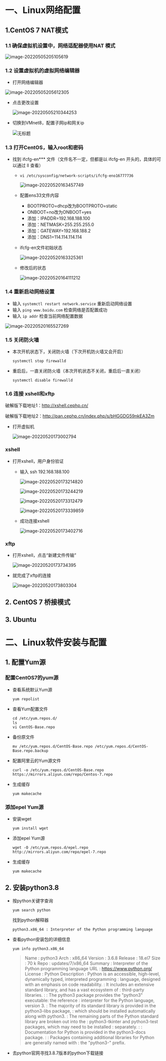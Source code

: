 # 一、Linux网络配置

## 1.CentOS 7 NAT模式

### 1.1 确保虚拟机设置中，网络适配器使用NAT 模式

![image-20220505205105619](Linux配置.assets/image-20220505205105619.png)



### 1.2 设置虚拟机的虚拟网络编辑器

- 打开网络编辑器

![image-20220505205612305](Linux配置.assets/image-20220505205612305.png)

- 点击更改设置

  ![image-20220505210344253](Linux配置.assets/image-20220505210344253.png)

- 切换到VMnet8，配置子网ip和网关ip

  ![无标题](Linux配置.assets/无标题.png)

  

### 1.3 打开CentOS，输入root和密码

- 找到  ifcfg-en*** 文件（文件名不一定，但都是以  ifcfg-en  开头的，具体的可以通过  ll  查看）

  - `vi /etc/sysconfig/network-scripts/ifcfg-eno16777736`

    ![image-20220520163457749](Linux配置.assets/image-20220520163457749.png)

  - 配置ens33文件内容

    - BOOTPROTO=dhcp改为BOOTPROTO=static
    - ONBOOT=no改为ONBOOT=yes
    - 添加：IPADDR=192.168.188.100
    - 添加：NETMASK=255.255.255.0
    - 添加：GATEWAY=192.168.188.2
    - 添加：DNS1=114.114.114.114

  - ifcfg-en文件初始状态

    ![image-20220520163325361](Linux配置.assets/image-20220520163325361.png)

  - 修改后的状态

    ![image-20220520164111212](Linux配置.assets/image-20220520164111212.png)



### 1.4 重新启动网络设置

- 输入 `systemctl restart network.service` 重新启动网络设置
- 输入 `ping www.baidu.com` 检查网络是否配置成功
- 输入 `ip addr` 检查当前网络配置数据

![image-20220520165527269](Linux配置.assets/image-20220520165527269.png)



### 1.5 关闭防火墙

- 本次开机状态下，关闭防火墙（下次开机防火墙又会开启）

  `systemctl stop firewalld`

- 重启后，一直关闭防火墙（本次开机状态不关闭，重启后一直关闭）

  `systemctl disable firewalld`

### 1.6 连接 xshell和xftp

破解版下载地址1：http://xshell.cephp.cn/

破解版下载地址2：http://pan.cephp.cn/index.php/s/bHGGDG59nkEA3Zm

- 打开虚拟机

  ![image-20220520173002794](Linux配置.assets/image-20220520173002794.png)



### xshell

- 打开xshell，用户身份验证

  - 输入 ssh 192.168.188.100

    ![image-20220520173214820](Linux配置.assets/image-20220520173214820.png)

    ![image-20220520173244219](Linux配置.assets/image-20220520173244219.png)

    ![image-20220520173312479](Linux配置.assets/image-20220520173312479.png)

    ![image-20220520173339859](Linux配置.assets/image-20220520173339859.png)

    

    

  - 成功连接xshell

    ![image-20220520173402716](Linux配置.assets/image-20220520173402716.png)



### xftp

- 打开xshell，点击“新建文件传输”

  ![image-20220520173734395](Linux配置.assets/image-20220520173734395.png)

- 就完成了xftp的连接

  ![image-20220520173803304](Linux配置.assets/image-20220520173803304.png)

## 2. CentOS 7 桥接模式





## 3. Ubuntu



# 二、Linux软件安装与配置

## 1. 配置Yum源

### 配置CentOS7的yum源

- 查看系统默认Yum源

  ```
  yum repolist
  ```

- 查看Yum配置文件

  ```
  cd /etc/yum.repos.d/
  ls
  vi CentOS-Base.repo
  ```

- 备份原文件

  ```
  mv /etc/yum.repos.d/CentOS-Base.repo /etc/yum.repos.d/CentOS-Base.repo.backup
  ```

- 配置阿里云的Yum源文件

  ```
  curl -o /etc/yum.repos.d/CentOS-Base.repo https://mirrors.aliyun.com/repo/Centos-7.repo
  ```

- 生成缓存

  ```
  yum makecache
  ```

### 添加epel Yum源

- 安装wget

  ```
  yum install wget
  ```

- 添加epel Yum源

  ```
  wget -O /etc/yum.repos.d/epel.repo http://mirrors.aliyun.com/repo/epel-7.repo
  ```

- 生成缓存

  ```
  yum makecache
  ```





## 2. 安装python3.8

- 按python关键字查询

  ```
  yum search python
  ```

  找到python解释器

  `python3.x86_64 : Interpreter of the Python programming language`

- 查看python安装包的详细信息

  ```
  yum info python3.x86_64
  ```

  > Name        : python3
  > Arch        : x86_64
  > Version     : 3.6.8
  > Release     : 18.el7
  > Size        : 70 k
  > Repo        : updates/7/x86_64
  > Summary     : Interpreter of the Python programming language
  > URL         : https://www.python.org/
  > License     : Python
  > Description : Python is an accessible, high-level, dynamically typed, interpreted programming
  >          : language, designed with an emphasis on code readability.
  >          : It includes an extensive standard library, and has a vast ecosystem of
  >          : third-party libraries.
  >          : 
  >          : The python3 package provides the "python3" executable: the reference
  >          : interpreter for the Python language, version 3.
  >          : The majority of its standard library is provided in the python3-libs package,
  >          : which should be installed automatically along with python3.
  >          : The remaining parts of the Python standard library are broken out into the
  >          : python3-tkinter and python3-test packages, which may need to be installed
  >          : separately.
  >          : 
  >          : Documentation for Python is provided in the python3-docs package.
  >          : 
  >          : Packages containing additional libraries for Python are generally named with
  >          : the "python3-" prefix.

- 去python官网寻找3.8.7版本的python下载链接